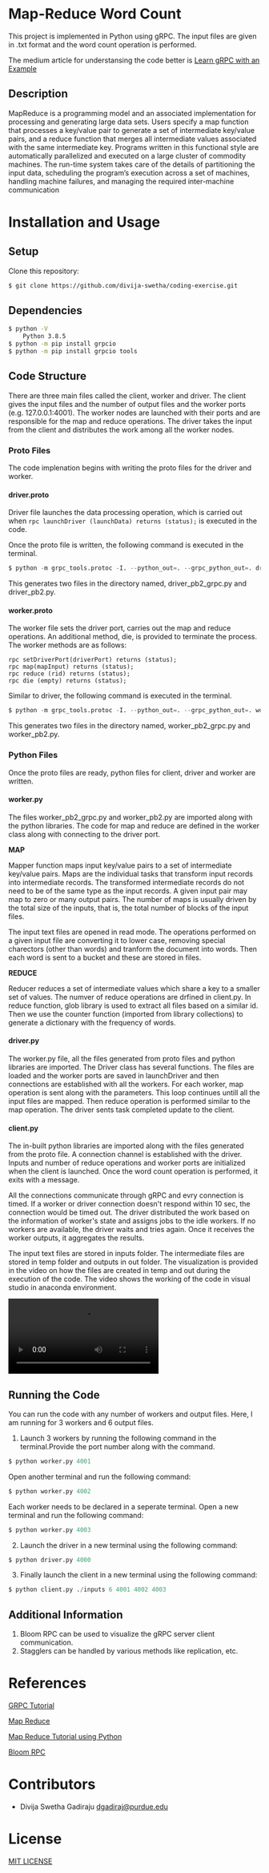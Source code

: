 
# Map-Reduce Word Count

This project is implemented in Python using gRPC. The input files are given in .txt format and the word count operation is performed. 

The medium article for understansing the code better is [Learn gRPC with an Example](https://blog.devgenius.io/learning-grpc-with-an-example-8b4931bd90c8)


## **Description**

MapReduce is a programming model and an associated implementation for processing and generating large data sets. Users specify a map function that processes a key/value pair to generate a set of intermediate key/value pairs, and a reduce function that merges all intermediate values associated with the same intermediate key. Programs written in this functional style are automatically parallelized and executed on a large cluster of commodity machines. The run-time system takes care of the details of partitioning the input data, scheduling the program’s execution across a set of machines, handling machine failures, and managing the required inter-machine communication


# Installation and Usage

## Setup

Clone this repository:

```bash
$ git clone https://github.com/divija-swetha/coding-exercise.git
```
## Dependencies


```bash
$ python -V
    Python 3.8.5
$ python -m pip install grpcio
$ python -m pip install grpcio tools
```

## Code Structure

There are three main files called the client, worker and driver. The client gives the input files and the number of output files and the worker ports (e.g. 127.0.0.1:4001). The worker nodes are launched with their ports and are responsible for the map and reduce operations. The driver takes the input from the client and distributes the work among all the worker nodes. 

### Proto Files

The code implenation begins with writing the proto files for the driver and worker.

#### **driver.proto**

Driver file launches the data processing operation, which is carried out when `rpc launchDriver (launchData) returns (status);` is executed in the code. 

Once the proto file is written, the following command is executed in the terminal.

```python
$ python -m grpc_tools.protoc -I. --python_out=. --grpc_python_out=. driver.proto
```
This generates two files in the directory named, driver_pb2_grpc.py and driver_pb2.py.

#### **worker.proto**

The worker file sets the driver port, carries out the map and reduce operations. An additional method, die, is provided to terminate the process. The worker methods are as follows:
```
rpc setDriverPort(driverPort) returns (status);
rpc map(mapInput) returns (status);
rpc reduce (rid) returns (status);
rpc die (empty) returns (status);
```
Similar to driver, the following command is executed in the terminal.

```python
$ python -m grpc_tools.protoc -I. --python_out=. --grpc_python_out=. worker.proto
```
This generates two files in the directory named, worker_pb2_grpc.py and worker_pb2.py.

### Python Files

Once the proto files are ready, python files for client, driver and worker are written.

#### **worker.py**

The files worker_pb2_grpc.py and worker_pb2.py are imported along with the python libraries. The code for map and reduce are defined in the worker class along with connecting to the driver port.

**MAP** 

Mapper function maps input key/value pairs to a set of intermediate key/value pairs. Maps are the individual tasks that transform input records into intermediate records. The transformed intermediate records do not need to be of the same type as the input records. A given input pair may map to zero or many output pairs. The number of maps is usually driven by the total size of the inputs, that is, the total number of blocks of the input files.

The input text files are opened in read mode. The operations performed on a given input file  are converting it to lower case, removing special charectors (other than words) and tranform the document into words. Then each word is sent to a bucket and these are stored in files.

**REDUCE**

Reducer reduces a set of intermediate values which share a key to a smaller set of values. The numver of reduce operations are drfined in client.py.
In reduce function, glob library is used to extract all files based on a similar id. Then we use the counter function (imported from library collections) to generate a dictionary with the frequency of words.


#### **driver.py**

The worker.py file, all the files generated from proto files and python libraries are imported. The Driver class has several functions. The files are loaded and the worker ports are saved in launchDriver and then connections are established with all the workers. For each worker, map operation is sent along with the parameters. This loop continues untill all the input files are mapped. Then reduce operation is performed similar to the map operation. The driver sents task completed update to the client.


#### **client.py**

The in-built python libraries are imported along with the files generated from the proto file. A connection channel is established with the driver. Inputs and number of reduce operations and worker ports are initialized when the client is launched. Once the word count operation is performed, it exits with a message.

All the connections communicate through gRPC and evry connection is timed. If a worker or driver connection doesn't respond within 10 sec, the connection would be timed out. The driver distributed the work based on the information of worker's state and assigns jobs to the idle workers. If no workers are available, the driver waits and tries again. Once it receives the worker outputs, it aggregates the results.

The input text files are stored in inputs folder. The intermediate files are stored in temp folder and outputs in out folder. The visualization is provided in the video on how the files are created in temp and out during the execution of the code. The video shows the working of the code in visual studio in anaconda environment.

![Video](./Video.mp4)

## Running the Code

You can run the code with any number of workers and output files. Here, I am running for 3 workers and 6 output files.
1. Launch 3 workers by running the following command in the terminal.Provide the port number along with the command.
```python
$ python worker.py 4001
```
Open another terminal and run the following command:
```python
$ python worker.py 4002
```
Each worker needs to be declared in a seperate terminal. Open a new terminal and run the following command:
```python
$ python worker.py 4003
```
2. Launch the driver in a new terminal using the following command:

```python
$ python driver.py 4000
```
3. Finally launch the client in a new terminal using the following command:
   
```python
$ python client.py ./inputs 6 4001 4002 4003
```
## Additional Information

1. Bloom RPC can be used to visualize the gRPC server client communication.
2. Stagglers can be handled by various methods like replication, etc.

# References 
[GRPC Tutorial](https://grpc.io/docs/languages/python/basics/)

[Map Reduce](https://hadoop.apache.org/docs/stable/hadoop-mapreduce-client/hadoop-mapreduce-client-core/MapReduceTutorial.html)

[Map Reduce Tutorial using Python](https://riptutorial.com/hadoop/example/13413/word-count-program-in-java---python-)

[Bloom RPC](https://github.com/bloomrpc/bloomrpc/releases)

# Contributors

- Divija Swetha Gadiraju <dgadiraj@purdue.edu>

# License
[MIT LICENSE](LICENSE)

